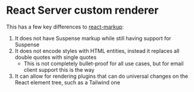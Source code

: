 # React Server custom renderer

This has a few key differences to [react-markup](https://github.com/facebook/react/tree/main/packages/react-markup):

1. It does not have Suspense markup while still having support for Suspense
2. It does not encode styles with HTML entities, instead it replaces all double quotes with single quotes
    * This is not completely bullet-proof for all use cases, but for email client support this is the way
3. It can allow for rendering plugins that can do universal changes on the React element tree, such as a Tailwind one
